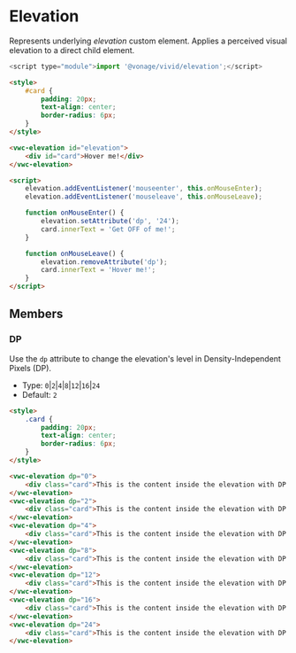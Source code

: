 # Elevation

Represents underlying _elevation_ custom element.
Applies a perceived visual elevation to a direct child element.

```js
<script type="module">import '@vonage/vivid/elevation';</script>
```

```html preview
<style>
	#card {
		padding: 20px;
		text-align: center;
		border-radius: 6px;
	}
</style>

<vwc-elevation id="elevation">
	<div id="card">Hover me!</div>
</vwc-elevation>

<script>
	elevation.addEventListener('mouseenter', this.onMouseEnter);
	elevation.addEventListener('mouseleave', this.onMouseLeave);

	function onMouseEnter() {
		elevation.setAttribute('dp', '24');
		card.innerText = 'Get OFF of me!';
	}

	function onMouseLeave() {
		elevation.removeAttribute('dp');
		card.innerText = 'Hover me!';
	}
</script>
```

## Members

### DP

Use the `dp` attribute to change the elevation's level in Density-Independent Pixels (DP).

- Type: `0`|`2`|`4`|`8`|`12`|`16`|`24`
- Default: `2`

```html preview blocks
<style>
	.card {
		padding: 20px;
		text-align: center;
		border-radius: 6px;
	}
</style>

<vwc-elevation dp="0">
	<div class="card">This is the content inside the elevation with DP 0</div>
</vwc-elevation>
<vwc-elevation dp="2">
	<div class="card">This is the content inside the elevation with DP 2</div>
</vwc-elevation>
<vwc-elevation dp="4">
	<div class="card">This is the content inside the elevation with DP 4</div>
</vwc-elevation>
<vwc-elevation dp="8">
	<div class="card">This is the content inside the elevation with DP 8</div>
</vwc-elevation>
<vwc-elevation dp="12">
	<div class="card">This is the content inside the elevation with DP 12</div>
</vwc-elevation>
<vwc-elevation dp="16">
	<div class="card">This is the content inside the elevation with DP 16</div>
</vwc-elevation>
<vwc-elevation dp="24">
	<div class="card">This is the content inside the elevation with DP 24</div>
</vwc-elevation>
```
